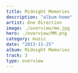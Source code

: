 ```yaml
---
title: Midnight Memories
description: "album-home"
artist: One Direction
image: ./overview/mm.jpg
hero: ./overview/MM.png
category: music
date: "2013-11-25"
album: Midnight Memories
track: 3
type: overview
---
```

